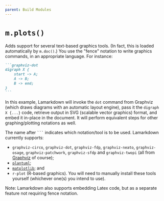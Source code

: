 ```yaml
---
parent: Build Modules
---
```


# `m.plots()`

Adds support for several text-based graphics tools. (In fact, this is loaded automatically by `m.doc()`.) You use the "fence" notation to write graphics commands, in an appropriate language. For instance:

~~~markdown
```graphviz-dot
digraph X {
    start -> A;
    A -> B;
    B -> end;
}
```
~~~

In this example, Lamarkdown will invoke the `dot` command from Graphviz (which draws diagrams with an automatic layout engine), pass it the `digraph X {...}` code, retrieve output in SVG (scalable vector graphics) format, and embed it in-place in the document. It will perform equivalent steps for other graphing/plotting notations as well.

The name after ```` ``` ```` indicates which notation/tool is to be used. Lamarkdown currently supports:

* `graphviz-circo`, `graphviz-dot`, `graphviz-fdp`, `graphviz-neato`, `graphviz-osage`, `graphviz-patchwork`, `graphviz-sfdp` and `graphviz-twopi` (all from [Graphviz](https://graphviz.org/) of course);
* [`plantuml`](https://plantuml.com/);
* [`matplotlib`](https://matplotlib.org/); and
* `r-plot` (R-based graphics). You will need to manually install these tools yourself (whichever one(s) you intend to use).

Note: Lamarkdown also supports embedding Latex code, but as a separate feature not requiring fence notation.


